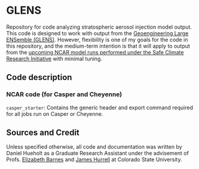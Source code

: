 # GLENS
Repository for code analyzing stratospheric aerosol injection model output. This code is designed to work with output from the [Geoengineering Large ENSemble (GLENS)](https://www.cesm.ucar.edu/projects/community-projects/GLENS/). However, flexibility is one of my goals for the code in this repository, and the medium-term intention is that it will apply to output from the [upcoming NCAR model runs performed under the Safe Climate Research Initiative](https://federallabs.org/news/ncar-noaa-lead-efforts-to-understand-risks-and-benefits-of-solar-geoenginering) with minimal tuning.

## Code description

### NCAR code (for Casper and Cheyenne)
`casper_starter`: Contains the generic header and export command required for all jobs run on Casper or Cheyenne.  

## Sources and Credit
Unless specified otherwise, all code and documentation was written by Daniel Hueholt as a Graduate Research Assistant under the advisement of Profs. [Elizabeth Barnes](https://sites.google.com/rams.colostate.edu/barnesresearchgroup/home) and [James Hurrell](https://sites.google.com/rams.colostate.edu/hurrellgroup/home) at Colorado State University.
